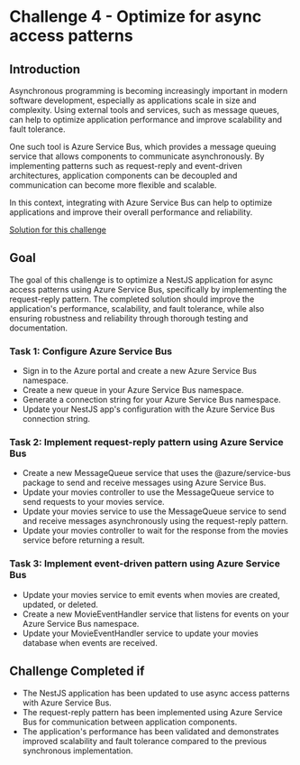 # Challenge 4 - Optimize for async access patterns

## Introduction

Asynchronous programming is becoming increasingly important in modern software development, especially as applications scale in size and complexity. Using external tools and services, such as message queues, can help to optimize application performance and improve scalability and fault tolerance.

One such tool is Azure Service Bus, which provides a message queuing service that allows components to communicate asynchronously. By implementing patterns such as request-reply and event-driven architectures, application components can be decoupled and communication can become more flexible and scalable.

In this context, integrating with Azure Service Bus can help to optimize applications and improve their overall performance and reliability.


[Solution for this challenge](../solutionguide/3.-Improve-API-Efficiency-solution.md)

## Goal 

The goal of this challenge is to optimize a NestJS application for async access patterns using Azure Service Bus, specifically by implementing the request-reply pattern. The completed solution should improve the application's performance, scalability, and fault tolerance, while also ensuring robustness and reliability through thorough testing and documentation.

### Task 1: Configure Azure Service Bus

- Sign in to the Azure portal and create a new Azure Service Bus namespace.
- Create a new queue in your Azure Service Bus namespace.
- Generate a connection string for your Azure Service Bus namespace.
- Update your NestJS app's configuration with the Azure Service Bus connection string.

### Task 2: Implement request-reply pattern using Azure Service Bus

- Create a new MessageQueue service that uses the @azure/service-bus package to send and receive messages using Azure Service Bus.
- Update your movies controller to use the MessageQueue service to send requests to your movies service.
- Update your movies service to use the MessageQueue service to send and receive messages asynchronously using the request-reply pattern.
- Update your movies controller to wait for the response from the movies service before returning a result.

### Task 3: Implement event-driven pattern using Azure Service Bus

- Update your movies service to emit events when movies are created, updated, or deleted.
- Create a new MovieEventHandler service that listens for events on your Azure Service Bus namespace.
- Update your MovieEventHandler service to update your movies database when events are received.


## Challenge Completed if

- The NestJS application has been updated to use async access patterns with Azure Service Bus.
- The request-reply pattern has been implemented using Azure Service Bus for communication between application components.
- The application's performance has been validated and demonstrates improved scalability and fault tolerance compared to the previous synchronous implementation.

